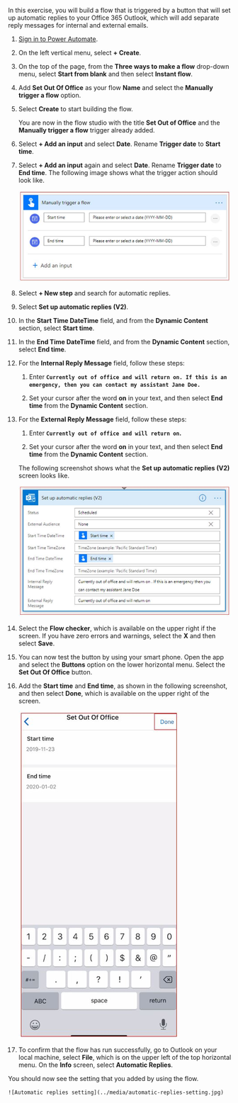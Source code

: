 In this exercise, you will build a flow that is triggered by a button that will set up automatic
replies to your Office 365 Outlook, which will add separate reply
messages for internal and external emails.

1.  [Sign in to Power Automate](https://flow.microsoft.com/?azure-portal=true). 

1.  On the left vertical menu, select **+ Create**.

1.  On the top of the page, from the **Three ways to make a flow** drop-down menu, select **Start from blank** 
    and then select **Instant flow**.

1.  Add **Set Out Of Office** as your flow **Name** and select the **Manually trigger a flow** option.

1.  Select **Create** to start building the flow.

    You are now in the flow studio with the title **Set Out of Office** and the 
    **Manually trigger a flow** trigger already added.

1.  Select **+ Add an input** and select **Date**. Rename **Trigger date** to **Start time**. 

1.  Select **+ Add an input** again and select **Date**. Rename **Trigger date** to **End time**. 
    The following image shows what the trigger action should look like.

    ![Set out-of-office trigger](../media/set-trigger.jpg)

1. Select **+ New step** and search for automatic replies. 

1. Select **Set up automatic replies (V2)**.

1. In the **Start Time DateTime** field, and from the **Dynamic Content** section, select **Start time**.

1. In the **End Time DateTime** field, and from the **Dynamic Content** section, select **End time**.

1. For the **Internal Reply Message** field, follow these steps:

    1.  Enter **```Currently out of office and will return on. If this is an emergency, then you can contact my assistant Jane Doe.```**

    1.  Set your cursor after the word **on** in your text, and then select **End time** 
    from the **Dynamic Content** section.

1. For the **External Reply Message** field, follow these steps:

    1.  Enter **```Currently out of office and will return on```.**

    1.  Set your cursor after the word **on** in your text, and then select 
    **End time** from the **Dynamic Content** section.

   The following screenshot shows what the **Set up automatic replies (V2)** screen looks like.

    ![Set automatic replies action](../media/set-automatic-replies-action.jpg)

1. Select the **Flow checker**, which is available on the upper right if the screen. If you have zero errors and warnings, select the **X** and then select **Save**.

1. You can now test the button by using your smart phone. Open the app and select the **Buttons** option on the lower horizontal menu. Select the **Set Out Of Office** button.

1. Add the **Start time** and **End time**, as shown in the following screenshot, and then select **Done**, which is available 
on the upper right of the screen.

    ![Test using mobile app](../media/test-using-mobile-app.jpg)

1. To confirm that the flow has run successfully, go to Outlook on your local machine, select **File**, which is on the upper left of the top horizontal menu. On the **Info** screen, select **Automatic Replies**.

You should now see the setting that you added by using the flow.

    ![Automatic replies setting](../media/automatic-replies-setting.jpg)
